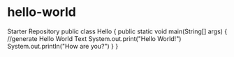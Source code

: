 # hello-world
Starter Repository
public class Hello {
  public static void main(String[] args) {
    //generate Hello World Text
    System.out.print("Hello World!")
    System.out.println("How are you?")
    }
    }
